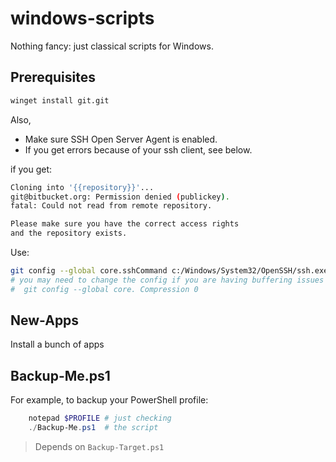 # windows-scripts

Nothing fancy: just classical scripts for Windows.

## Prerequisites

```sh
winget install git.git
```

Also, 

- Make sure SSH Open Server Agent is enabled.
- If you get errors because of your ssh client, see below.

if you get:

```sh
Cloning into '{{repository}}'...
git@bitbucket.org: Permission denied (publickey).
fatal: Could not read from remote repository.

Please make sure you have the correct access rights
and the repository exists.
```

Use:

```sh
git config --global core.sshCommand c:/Windows/System32/OpenSSH/ssh.exe
# you may need to change the config if you are having buffering issues
#  git config --global core. Compression 0
```

## New-Apps

Install a bunch of apps

## Backup-Me.ps1

For example, to backup your PowerShell profile:

```powershell
    notepad $PROFILE # just checking
    ./Backup-Me.ps1  # the script

```

> Depends on `Backup-Target.ps1`
